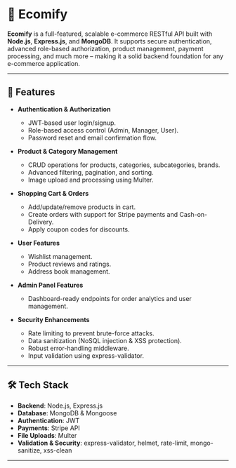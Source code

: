 # 🛒 Ecomify

**Ecomify** is a full-featured, scalable e-commerce RESTful API built with **Node.js**, **Express.js**, and **MongoDB**. It supports secure authentication, advanced role-based authorization, product management, payment processing, and much more – making it a solid backend foundation for any e-commerce application.

---

## 🚀 Features

- **Authentication & Authorization**
  - JWT-based user login/signup.
  - Role-based access control (Admin, Manager, User).
  - Password reset and email confirmation flow.

- **Product & Category Management**
  - CRUD operations for products, categories, subcategories, brands.
  - Advanced filtering, pagination, and sorting.
  - Image upload and processing using Multer.

- **Shopping Cart & Orders**
  - Add/update/remove products in cart.
  - Create orders with support for Stripe payments and Cash-on-Delivery.
  - Apply coupon codes for discounts.

- **User Features**
  - Wishlist management.
  - Product reviews and ratings.
  - Address book management.

- **Admin Panel Features**
  - Dashboard-ready endpoints for order analytics and user management.

- **Security Enhancements**
  - Rate limiting to prevent brute-force attacks.
  - Data sanitization (NoSQL injection & XSS protection).
  - Robust error-handling middleware.
  - Input validation using express-validator.

---

## 🛠️ Tech Stack

- **Backend**: Node.js, Express.js
- **Database**: MongoDB & Mongoose
- **Authentication**: JWT
- **Payments**: Stripe API
- **File Uploads**: Multer
- **Validation & Security**: express-validator, helmet, rate-limit, mongo-sanitize, xss-clean

---
